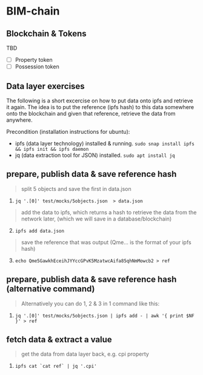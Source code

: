 # BIM-chain

## Blockchain & Tokens

TBD

- [ ] Property token
- [ ] Possession token

## Data layer exercises

The following is a short excercise on how to put data onto ipfs and retrieve it again.
The idea is to put the reference (ipfs hash) to this data somewhere onto the blockchain and given that reference, retrieve the data from anywhere.

Precondition (installation instructions for ubuntu):
* ipfs (data layer technology) installed & running. `sudo snap install ipfs && ipfs init && ipfs daemon`
* jq (data extraction tool for JSON) installed. `sudo apt install jq`

## prepare, publish data & save reference hash
> split 5 objects and save the first in data.json
1. `jq '.[0]' test/mocks/5objects.json  > data.json`
> add the data to ipfs, which returns a hash to retrieve the data from the network later, (which we will save in a database/blockchain)
2. `ipfs add data.json`
> save the reference that was output (Qme... is the format of your ipfs hash)
3. `echo Qme5GawkhEceihJYYccGPvK5MzatwcAifa85qhNmMowcb2 > ref`

## prepare, publish data & save reference hash (alternative command)
> Alternatively you can do 1, 2 & 3 in 1 command like this:
1. `jq '.[0]' test/mocks/5objects.json | ipfs add - | awk '{ print $NF }' > ref`

## fetch data & extract a value
> get the data from data layer back, e.g. cpi property
1. ```ipfs cat `cat ref` | jq '.cpi'```
